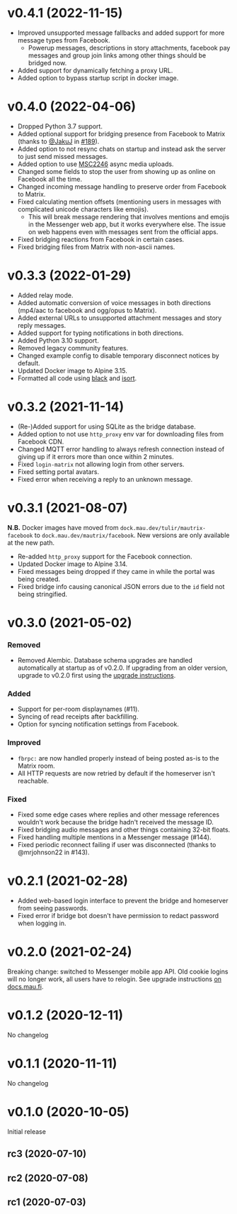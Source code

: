 # v0.4.1 (2022-11-15)

* Improved unsupported message fallbacks and added support for more message
  types from Facebook.
  * Powerup messages, descriptions in story attachments, facebook pay messages
    and group join links among other things should be bridged now.
* Added support for dynamically fetching a proxy URL.
* Added option to bypass startup script in docker image.

# v0.4.0 (2022-04-06)

* Dropped Python 3.7 support.
* Added optional support for bridging presence from Facebook to Matrix
  (thanks to [@JakuJ] in [#189]).
* Added option to not resync chats on startup and instead ask the server to
  just send missed messages.
* Added option to use [MSC2246] async media uploads.
* Changed some fields to stop the user from showing up as online on Facebook
  all the time.
* Changed incoming message handling to preserve order from Facebook to Matrix.
* Fixed calculating mention offsets (mentioning users in messages with
  complicated unicode characters like emojis).
  * This will break message rendering that involves mentions and emojis in the
    Messenger web app, but it works everywhere else. The issue on web happens
    even with messages sent from the official apps.
* Fixed bridging reactions from Facebook in certain cases.
* Fixed bridging files from Matrix with non-ascii names.

[@JakuJ]: https://github.com/JakuJ
[#189]: https://github.com/mautrix/facebook/pull/189
[MSC2246]: https://github.com/matrix-org/matrix-spec-proposals/pull/2246

# v0.3.3 (2022-01-29)

* Added relay mode.
* Added automatic conversion of voice messages in both directions (mp4/aac to facebook and ogg/opus to Matrix).
* Added external URLs to unsupported attachment messages and story reply messages.
* Added support for typing notifications in both directions.
* Added Python 3.10 support.
* Removed legacy community features.
* Changed example config to disable temporary disconnect notices by default.
* Updated Docker image to Alpine 3.15.
* Formatted all code using [black](https://github.com/psf/black) and [isort](https://github.com/PyCQA/isort). 

# v0.3.2 (2021-11-14)

* (Re-)Added support for using SQLite as the bridge database.
* Added option to not use `http_proxy` env var for downloading files from Facebook CDN.
* Changed MQTT error handling to always refresh connection instead of giving up
  if it errors more than once within 2 minutes.
* Fixed `login-matrix` not allowing login from other servers.
* Fixed setting portal avatars.
* Fixed error when receiving a reply to an unknown message.

# v0.3.1 (2021-08-07)

**N.B.** Docker images have moved from `dock.mau.dev/tulir/mautrix-facebook` to
`dock.mau.dev/mautrix/facebook`. New versions are only available at the new path.

* Re-added `http_proxy` support for the Facebook connection.
* Updated Docker image to Alpine 3.14.
* Fixed messages being dropped if they came in while the portal was being created.
* Fixed bridge info causing canonical JSON errors due to the `id` field not
  being stringified.

# v0.3.0 (2021-05-02)

### Removed
* Removed Alembic. Database schema upgrades are handled automatically at
  startup as of v0.2.0. If upgrading from an older version, upgrade to v0.2.0
  first using the [upgrade instructions](https://docs.mau.fi/bridges/python/facebook/upgrading-to-v0.2.0.html).

### Added
* Support for per-room displaynames (#11).
* Syncing of read receipts after backfilling.
* Option for syncing notification settings from Facebook.

### Improved
* `fbrpc:` are now handled properly instead of being posted as-is to the Matrix room.
* All HTTP requests are now retried by default if the homeserver isn't reachable.

### Fixed
* Fixed some edge cases where replies and other message references wouldn't work because the bridge hadn't received the message ID.
* Fixed bridging audio messages and other things containing 32-bit floats.
* Fixed handling multiple mentions in a Messenger message (#144).
* Fixed periodic reconnect failing if user was disconnected (thanks to @mrjohnson22 in #143).

# v0.2.1 (2021-02-28)

* Added web-based login interface to prevent the bridge and homeserver from seeing passwords.
* Fixed error if bridge bot doesn't have permission to redact password when logging in.

# v0.2.0 (2021-02-24)

Breaking change: switched to Messenger mobile app API. Old cookie logins will
no longer work, all users have to relogin. See upgrade instructions
[on docs.mau.fi](https://docs.mau.fi/bridges/python/facebook/upgrading-to-v0.2.0.html).

# v0.1.2 (2020-12-11)

No changelog

# v0.1.1 (2020-11-11)

No changelog

# v0.1.0 (2020-10-05)

Initial release

## rc3 (2020-07-10)

## rc2 (2020-07-08)

## rc1 (2020-07-03)

